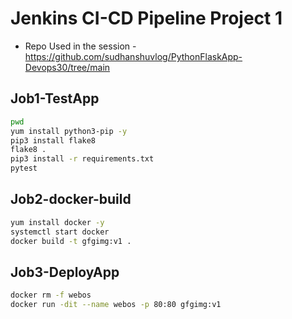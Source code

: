 # Jenkins CI-CD Pipeline Project 1

* Repo Used in the session - https://github.com/sudhanshuvlog/PythonFlaskApp-Devops30/tree/main

## Job1-TestApp

```bash
pwd
yum install python3-pip -y
pip3 install flake8
flake8 .
pip3 install -r requirements.txt
pytest
```
## Job2-docker-build

```bash
yum install docker -y
systemctl start docker
docker build -t gfgimg:v1 .
```

## Job3-DeployApp

```bash
docker rm -f webos
docker run -dit --name webos -p 80:80 gfgimg:v1
```